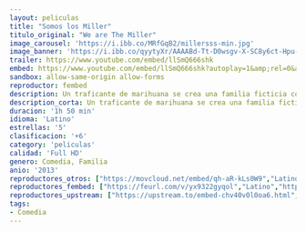 ```yaml
---
layout: peliculas
title: "Somos los Miller"
titulo_original: "We are The Miller"
image_carousel: 'https://i.ibb.co/MRfGqB2/millersss-min.jpg'
image_banner: 'https://i.ibb.co/qyytyXr/AAAABd-Tt-D0wsgv-X-SC8y6ct-Hpu-QKx-Wo0-U82mu-Ky2-OIi-NRNOr-Wq-Ku-Eg-U3t21-o-Xz-d-Ns5uc-H0e1e-UQo-Dul.jpg'
trailer: https://www.youtube.com/embed/llSmQ666shk
embed: https://www.youtube.com/embed/llSmQ666shk?autoplay=1&amp;rel=0&amp;hd=1&border=0&wmode=opaque&enablejsapi=1&modestbranding=1&controls=1&showinfo=0
sandbox: allow-same-origin allow-forms
reproductor: fembed
description: Un traficante de marihuana se crea una familia ficticia con una stripper y dos jóvenes como parte de su plan para pasar un gran cargamento de Estados Unidos a México.
description_corta: Un traficante de marihuana se crea una familia ficticia con una stripper y dos jóvenes como parte de su plan para pasar un gran cargamento de Estados Unidos a México.
duracion: '1h 50 min'
idioma: 'Latino'
estrellas: '5'
clasificacion: '+6'
category: 'peliculas'
calidad: 'Full HD'
genero: Comedia, Familia
anio: '2013'
reproductores_otros: ["https://movcloud.net/embed/qh-aR-kLs0W9","Latino"]
reproductores_fembed: ["https://feurl.com/v/yx9322gyqol","Latino","https://femax20.com/v/1xvq5y4zxv4","Latino","https://www.fembed.com/v/dk-30ixl213lqlg","Latino","https://www.fembed.com/v/7z9-w7d02ox","Latino","https://fembad.net/v/08zp5il05e-wz4n","Latino","https://peliscloud.com/public/dist/index.html?id=bbe6d6ea7a873c711b2b9968cea6dbc8","Latino"]
reproductores_upstream: ["https://upstream.to/embed-chv40v0l0oa6.html","Latino"]
tags:
- Comedia
---
```



 







